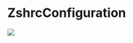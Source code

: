 # ZshrcConfiguration

<img src="https://s19.postimg.org/t899r03tv/Screenshot_2017-08-17_12-11-01.png"/>
